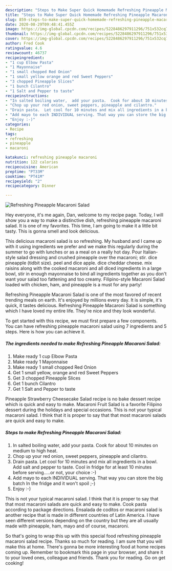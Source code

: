 ```yaml
---
description: "Steps to Make Super Quick Homemade Refreshing Pineapple Macaroni Salad"
title: "Steps to Make Super Quick Homemade Refreshing Pineapple Macaroni Salad"
slug: 859-steps-to-make-super-quick-homemade-refreshing-pineapple-macaroni-salad
date: 2020-08-29T09:48:41.455Z
image: https://img-global.cpcdn.com/recipes/5228486297911296/751x532cq70/refreshing-pineapple-macaroni-salad-recipe-main-photo.jpg
thumbnail: https://img-global.cpcdn.com/recipes/5228486297911296/751x532cq70/refreshing-pineapple-macaroni-salad-recipe-main-photo.jpg
cover: https://img-global.cpcdn.com/recipes/5228486297911296/751x532cq70/refreshing-pineapple-macaroni-salad-recipe-main-photo.jpg
author: Fred Cook
ratingvalue: 4.6
reviewcount: 46737
recipeingredient:
- "1 cup Elbow Pasta"
- "1 Mayonnaise"
- "1 small chopped Red Onion"
- "1 small yellow orange and red Sweet Peppers"
- "3 chopped Pineapple Slices"
- "1 bunch Cilantro"
- "1 Salt and Pepper to taste"
recipeinstructions:
- "In salted boiling water,  add your pasta.  Cook for about 10 minutes on medium to high heat."
- "Chop up your red onion, sweet peppers, pineapple and cilantro."
- "Drain pasta.  Let cool for 10 minutes and mix all ingredients in a bowl. Add salt and pepper to taste. Cool in fridge for at least 10 minutes before serving.....or not, your choice :-)"
- "Add mayo to each INDIVIDUAL serving. That way you can store the big batch In the fridge and it won&#39;t spoil ;-)"
- "Enjoy :-)"
categories:
- Recipe
tags:
- refreshing
- pineapple
- macaroni

katakunci: refreshing pineapple macaroni 
nutrition: 122 calories
recipecuisine: American
preptime: "PT33M"
cooktime: "PT41M"
recipeyield: "2"
recipecategory: Dinner

---
```



![Refreshing Pineapple Macaroni Salad](https://img-global.cpcdn.com/recipes/5228486297911296/751x532cq70/refreshing-pineapple-macaroni-salad-recipe-main-photo.jpg)

Hey everyone, it's me again, Dan, welcome to my recipe page. Today, I will show you a way to make a distinctive dish, refreshing pineapple macaroni salad. It is one of my favorites. This time, I am going to make it a little bit tasty. This is gonna smell and look delicious.

This delicious macaroni salad is so refreshing. My husband and I came up with it using ingredients we prefer and we make this regularly during the summer to go with lunches or as a meal on a really hot day. Pour Italian-style salad dressing and crushed pineapple over the macaroni; stir. dice pineapple (tidbit size). peel and dice apple. dice cheddar cheese. mix raisins along with the cooked macaroni and all diced ingredients in a large bowl, stir in enough mayonnaise to bind all ingredients together as you don&#39;t want your salad too fattening and too creamy. Filipino-style Macaroni Salad loaded with chicken, ham, and pineapple is a must for any party!

Refreshing Pineapple Macaroni Salad is one of the most favored of recent trending meals on earth. It's enjoyed by millions every day. It is simple, it's quick, it tastes delicious. Refreshing Pineapple Macaroni Salad is something which I have loved my entire life. They're nice and they look wonderful.


To get started with this recipe, we must first prepare a few components. You can have refreshing pineapple macaroni salad using 7 ingredients and 5 steps. Here is how you can achieve it.

<!--inarticleads1-->

##### The ingredients needed to make Refreshing Pineapple Macaroni Salad:

1. Make ready 1 cup Elbow Pasta
1. Make ready 1 Mayonnaise
1. Make ready 1 small chopped Red Onion
1. Get 1 small yellow, orange and red Sweet Peppers
1. Get 3 chopped Pineapple Slices
1. Get 1 bunch Cilantro
1. Get 1 Salt and Pepper to taste


Pineapple Strawberry Cheesecake Salad recipe is no bake dessert recipe which is quick and easy to make. Macaroni Fruit Salad is a favorite Filipino dessert during the holidays and special occasions. This is not your typical macaroni salad. I think that it is proper to say that that most macaroni salads are quick and easy to make. 

<!--inarticleads2-->

##### Steps to make Refreshing Pineapple Macaroni Salad:

1. In salted boiling water,  add your pasta.  Cook for about 10 minutes on medium to high heat.
1. Chop up your red onion, sweet peppers, pineapple and cilantro.
1. Drain pasta.  Let cool for 10 minutes and mix all ingredients in a bowl. Add salt and pepper to taste. Cool in fridge for at least 10 minutes before serving.....or not, your choice :-)
1. Add mayo to each INDIVIDUAL serving. That way you can store the big batch In the fridge and it won&#39;t spoil ;-)
1. Enjoy :-)


This is not your typical macaroni salad. I think that it is proper to say that that most macaroni salads are quick and easy to make. Cook pasta according to package directions. Ensalada de coditos or macaroni salad is another recipe that is made in different countries of Latin America. I have seen different versions depending on the country but they are all usually made with pineapple, ham, mayo and of course, macaroni. 

So that's going to wrap this up with this special food refreshing pineapple macaroni salad recipe. Thanks so much for reading. I am sure that you will make this at home. There's gonna be more interesting food at home recipes coming up. Remember to bookmark this page in your browser, and share it to your loved ones, colleague and friends. Thank you for reading. Go on get cooking!
